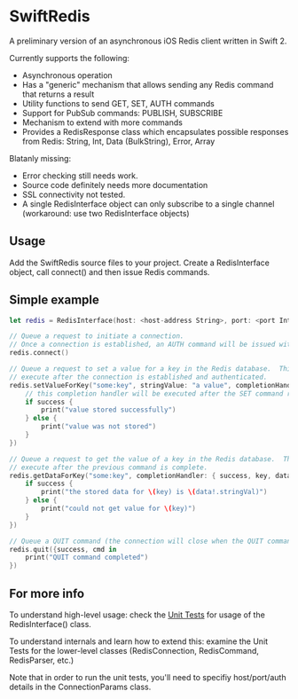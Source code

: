# SwiftRedis

A preliminary version of an asynchronous iOS Redis client written in Swift 2.

Currently supports the following:
* Asynchronous operation
* Has a "generic" mechanism that allows sending any Redis command that returns a result
* Utility functions to send GET, SET, AUTH commands
* Support for PubSub commands: PUBLISH, SUBSCRIBE
* Mechanism to extend with more commands
* Provides a RedisResponse class which encapsulates possible responses from Redis:  String, Int, Data (BulkString), Error, Array

Blatanly missing:
* Error checking still needs work.
* Source code definitely needs more documentation
* SSL connectivity not tested.
* A single RedisInterface object can only subscribe to a single channel (workaround: use two RedisInterface objects)


## Usage

Add the SwiftRedis source files to your project.  Create a RedisInterface object, call connect() and then issue Redis commands.


## Simple example

```swift
let redis = RedisInterface(host: <host-address String>, port: <port Int>, auth: <auth String>)

// Queue a request to initiate a connection.
// Once a connection is established, an AUTH command will be issued with the auth parameters specified above.
redis.connect()

// Queue a request to set a value for a key in the Redis database.  This command will only
// execute after the connection is established and authenticated.
redis.setValueForKey("some:key", stringValue: "a value", completionHandler: { success, cmd in
    // this completion handler will be executed after the SET command returns
    if success {
        print("value stored successfully")
    } else {
        print("value was not stored")
    }
})

// Queue a request to get the value of a key in the Redis database.  This command will only
// execute after the previous command is complete.
redis.getDataForKey("some:key", completionHandler: { success, key, data, cmd in
    if success {
        print("the stored data for \(key) is \(data!.stringVal)")
    } else {
        print("could not get value for \(key)")
    }
})

// Queue a QUIT command (the connection will close when the QUIT command completes)
redis.quit({success, cmd in
    print("QUIT command completed")
})
```


    


## For more info

To understand high-level usage: check the [Unit Tests](https://github.com/ronp001/SwiftRedis/blob/master/SwiftRedisTests/SwiftRedisTests.swift) for usage of the  RedisInterface() class.

To understand internals and learn how to extend this:  examine the Unit Tests for the lower-level classes (RedisConnection, RedisCommand, RedisParser, etc.)

Note that in order to run the unit tests, you'll need to specifiy host/port/auth details in the ConnectionParams class.


